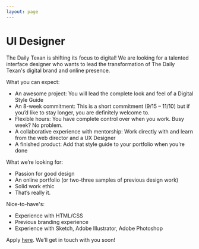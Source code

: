 ```yaml
---
layout: page
---
```


# UI Designer

The Daily Texan is shifting its focus to digital! We are looking for a talented interface designer who wants to lead the transformation of The Daily Texan's digital brand and online presence. 

What you can expect:
- An awesome project: You will lead the complete look and feel of a Digital Style Guide
- An 8-week commitment: This is a short commitment (9/15 – 11/10) but if you’d like to stay longer, you are definitely welcome to. 
- Flexible hours: You have complete control over when you work. Busy week? No problem. 
- A collaborative experience with mentorship: Work directly with and learn from the web director and a UX Designer 
- A finished product: Add that style guide to your portfolio when you’re done

What we’re looking for:
- Passion for good design
- An online portfolio (or two-three samples of previous design work)
- Solid work ethic
- That’s really it. 

Nice-to-have's:
- Experience with HTML/CSS
- Previous branding experience
- Experience with Sketch, Adobe Illustrator, Adobe Photoshop

Apply [here](https://docs.google.com/forms/d/e/1FAIpQLSfhhM-xPpvDqqYYzjx4B7Ylbt4BwlmvyP00x0k4Sbfpfx1Jng/viewform). We’ll get in touch with you soon! 


